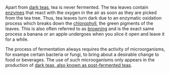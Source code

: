 Apart from [dark teas](#dark-tea), tea is never fermented. The tea leaves contain [enzymes](https://en.wikipedia.org/wiki/Enzyme) that react with the oxygen in the air as soon as they are picked from the tea tree. Thus, tea leaves turn dark due to an enzymatic oxidation process which breaks down the [chlorophyll](https://en.wikipedia.org/wiki/Chlorophyll), the green pigments of the leaves. This is also often referred to as [browning](https://en.wikipedia.org/wiki/Food_browning) and is the exact same process a banana or an apple undergoes when you slice it open and leave it for a while.

The process of fermentation always requires the activity of microorganisms, for exampe certain bacteria or fungi, to bring about a desirable change to food or beverages. The use of such microoganisms only appears in the production of [dark teas, also known as post-fermented teas](#dark-tea).